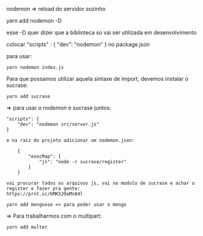 nodemon => reload do servidor sozinho

yarn add nodemon -D

esse -D quer dizer que a biblioteca so vai ser utilizada em desenvolvimento

colocar "scripts" : {
    "dev": "nodemon"
}  no package.json

para usar:

    yarn nodemon index.js


Para que possamos utilizar aquela sintaxe de import, devemos instalar o sucrase:

    yarn add sucrase

=> para usar o nodemon e sucrase juntos:

    "scripts": {
        "dev": "nodemon src/server.js"
    }

    e na raiz do projeto adicionar um nodemon.json:

        {
            "execMap": {
                "js": "node -r sucrase/register"
            }
        }
    
    vai procurar todos os arquivos js, vai no modulo de sucrase e achar o register e fazer pra gente:
    https://prnt.sc/6MK5J9aMn84l

    yarn add mongoose => para poder usar o mongo

=> Para trabalharmos com o multipart:

    yarn add multer
